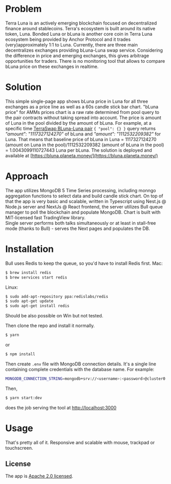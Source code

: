 Problem
========
Terra Luna is an actively emerging blockchain focused on decentralized finance around stablecoins.
Terra's ecosystem is built around its native token, Luna. 
Bonded Luna or bLuna is another core coin in Terra Luna ecosystem being provided by Anchor Protocol and it trades (very)approximately 1:1 to Luna. Currently, there are three main decentralizes exchanges providing bLuna-Luna swap service.
Considering the difference in price and emerging exchanges, this gives arbitrage opportunities for traders.
There is no monitoring tool that allows to compare bLuna price on these exchanges in realtime.

Solution
==========
This simple single-page app shows bLuna price in Luna for all three exchanges as a price line as well as a 60s candle stick bar chart.
"bLuna price" for AMMs prices chart is a raw rate determined from pool query to the pair contracts without taking spread into account. The price is amount of Luna in the pool divided by the amount of bLuna. For example, at a specific time [TerraSwap BLuna-Luna pair](https://finder.terra.money/mainnet/address/terra1jxazgm67et0ce260kvrpfv50acuushpjsz2y0p) `{ "pool": {} }` query returns _"amount": "1117327124270"_ of bLuna and  _"amount": "1112532209382"_ for Luna. That means that baseline price of bLuna in Luna = 1117327124270 (amount on Luna in the pool)/1112532209382 (amount of bLuna in the pool) = 1.0043099110727443 Luna per bLuna.
The solution is deployed and available at [https://bluna.planeta.money/](https://bluna.planeta.money/)

Approach
==========
The app utilizes MongoDB 5 Time Series processing, including monngo aggregation functions to select data and build candle stick chart.
On top of that the app is very basic and scalable, written in Typescript using Nest.js @ Node.js server and NextJs @ React frontend, the server utilizes Bull queue manager to poll the blockchain and populate MongoDB. 
Chart is built with MIT-licensed fast TradingView library.  
Single server performs both talks simultaneously or at least in stall-free mode (thanks to Bull) - serves the Next pages and populates the DB.

Installation
==========
Bull uses Redis to keep the queue, so you'd have to install Redis first. 
Mac: 
```bash
$ brew install redis
$ brew services start redis
```
Linux:
```bash
$ sudo add-apt-repository ppa:redislabs/redis
$ sudo apt-get update
$ sudo apt-get install redis
```
Should be also possible on Win but not tested.

Then clone the repo and install it normally.
```bash
$ yarn
```
or
```bash
$ npm install
```
Then create `.env` file with MongoDB connection details. It's a single line containing complete credentials with the database name. For example:
```bash
MONGODB_CONNECTION_STRING=mongodb+srv://<username>:<password>@cluster0.wdkb4.mongodb.net/<database>?retryWrites=true&w=majority
```

Then, 
```bash
$ yarn start:dev
```
does the job serving the tool at
[http://localhost:3000](http://localhost:3000)

Usage
==========
That's pretty all of it. Responsive and scalable with mouse, trackpad or touchscreen.

## License
The app is [Apache 2.0 licensed](LICENSE).
